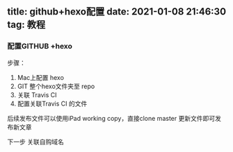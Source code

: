 title: github+hexo配置
date: 2021-01-08 21:46:30
tag: 教程
---
### 配置GITHUB +hexo

步骤：
1. Mac上配置 hexo
2. GIT 整个hexo文件夹至 repo
3. 关联 Travis CI 
4. 配置关联Travis CI 的文件

后续发布文件可以使用iPad  working copy，直接clone master
更新文件即可发布新文章

下一步
关联自购域名